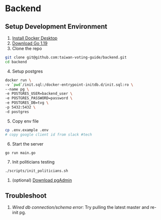 # Backend

## Setup Development Environment

1. [Install Docker Desktop](https://www.docker.com/get-started/)
1. [Download Go 1.19](https://go.dev/dl/)
1. Clone the repo

```sh
git clone git@github.com:taiwan-voting-guide/backend.git
cd backend
```
4. Setup postgres

```sh
docker run \
-v `pwd`/init.sql:/docker-entrypoint-initdb.d/init.sql:ro \
--name pg \
-e POSTGRES_USER=backend_user \
-e POSTGRES_PASSWORD=password \
-e POSTGRES_DB=tvg \
-p 5432:5432 \
-d postgres
```

5. Copy env file

```sh
cp .env.example .env
# copy google client id from slack #tech
```

6. Start the server

```sh
go run main.go
```


7. Init politicians testing

```sh
./scripts/init_politicians.sh
```

1. (optional) [Download pgAdmin](https://www.pgadmin.org/download/)

## Troubleshoot

1. *Wired db connection/schema error*: Try pulling the latest master and re-init pg.
